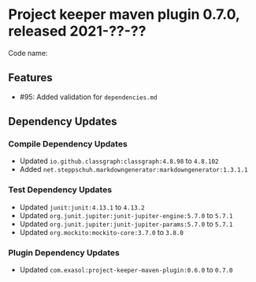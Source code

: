 # Project keeper maven plugin 0.7.0, released 2021-??-??

Code name:

## Features

* #95: Added validation for `dependencies.md`

## Dependency Updates

### Compile Dependency Updates

* Updated `io.github.classgraph:classgraph:4.8.98` to `4.8.102`
* Added `net.steppschuh.markdowngenerator:markdowngenerator:1.3.1.1`

### Test Dependency Updates

* Updated `junit:junit:4.13.1` to `4.13.2`
* Updated `org.junit.jupiter:junit-jupiter-engine:5.7.0` to `5.7.1`
* Updated `org.junit.jupiter:junit-jupiter-params:5.7.0` to `5.7.1`
* Updated `org.mockito:mockito-core:3.7.0` to `3.8.0`

### Plugin Dependency Updates

* Updated `com.exasol:project-keeper-maven-plugin:0.6.0` to `0.7.0`
